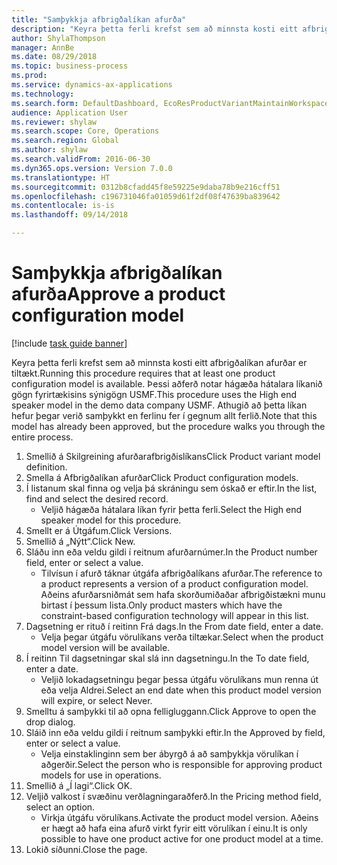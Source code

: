 ```yaml
--- 
title: "Samþykkja afbrigðalíkan afurða"
description: "Keyra þetta ferli krefst sem að minnsta kosti eitt afbrigðalíkan afurðar er tiltækt."
author: ShylaThompson
manager: AnnBe
ms.date: 08/29/2018
ms.topic: business-process
ms.prod: 
ms.service: dynamics-ax-applications
ms.technology: 
ms.search.form: DefaultDashboard, EcoResProductVariantMaintainWorkspace, PCProductConfigurationModelListPage, PCProductModelVersion, PCApproveProductModelVersion, HcmWorkerLookUp
audience: Application User
ms.reviewer: shylaw
ms.search.scope: Core, Operations
ms.search.region: Global
ms.author: shylaw
ms.search.validFrom: 2016-06-30
ms.dyn365.ops.version: Version 7.0.0
ms.translationtype: HT
ms.sourcegitcommit: 0312b8cfadd45f8e59225e9daba78b9e216cff51
ms.openlocfilehash: c196731046fa01059d61f2df08f47639ba839642
ms.contentlocale: is-is
ms.lasthandoff: 09/14/2018

---
```

# <a name="approve-a-product-configuration-model"></a><span data-ttu-id="d89d9-103">Samþykkja afbrigðalíkan afurða</span><span class="sxs-lookup"><span data-stu-id="d89d9-103">Approve a product configuration model</span></span>

[!include [task guide banner](../../includes/task-guide-banner.md)]

<span data-ttu-id="d89d9-104">Keyra þetta ferli krefst sem að minnsta kosti eitt afbrigðalíkan afurðar er tiltækt.</span><span class="sxs-lookup"><span data-stu-id="d89d9-104">Running this procedure requires that at least one product configuration model is available.</span></span> <span data-ttu-id="d89d9-105">Þessi aðferð notar hágæða hátalara líkanið gögn fyrirtækisins sýnigögn USMF.</span><span class="sxs-lookup"><span data-stu-id="d89d9-105">This procedure uses the High end speaker model in the demo data company USMF.</span></span> <span data-ttu-id="d89d9-106">Athugið að þetta líkan hefur þegar verið samþykkt en ferlinu fer í gegnum allt ferlið.</span><span class="sxs-lookup"><span data-stu-id="d89d9-106">Note that this model has already been approved, but the procedure walks you through the entire process.</span></span>

1. <span data-ttu-id="d89d9-107">Smellið á Skilgreining afurðarafbrigðislíkans</span><span class="sxs-lookup"><span data-stu-id="d89d9-107">Click Product variant model definition.</span></span>
2. <span data-ttu-id="d89d9-108">Smella á Afbrigðalíkan afurðar</span><span class="sxs-lookup"><span data-stu-id="d89d9-108">Click Product configuration models.</span></span>
3. <span data-ttu-id="d89d9-109">Í listanum skal finna og velja þá skráningu sem óskað er eftir.</span><span class="sxs-lookup"><span data-stu-id="d89d9-109">In the list, find and select the desired record.</span></span>
    * <span data-ttu-id="d89d9-110">Veljið hágæða hátalara líkan fyrir þetta ferli.</span><span class="sxs-lookup"><span data-stu-id="d89d9-110">Select the High end speaker model for this procedure.</span></span>  
4. <span data-ttu-id="d89d9-111">Smellt er á Útgáfum.</span><span class="sxs-lookup"><span data-stu-id="d89d9-111">Click Versions.</span></span>
5. <span data-ttu-id="d89d9-112">Smellið á „Nýtt“.</span><span class="sxs-lookup"><span data-stu-id="d89d9-112">Click New.</span></span>
6. <span data-ttu-id="d89d9-113">Sláðu inn eða veldu gildi í reitnum afurðarnúmer.</span><span class="sxs-lookup"><span data-stu-id="d89d9-113">In the Product number field, enter or select a value.</span></span>
    * <span data-ttu-id="d89d9-114">Tilvísun í afurð táknar útgáfa afbrigðalíkans afurðar.</span><span class="sxs-lookup"><span data-stu-id="d89d9-114">The reference to a product represents a version of a product configuration model.</span></span> <span data-ttu-id="d89d9-115">Aðeins afurðarsniðmát sem hafa skorðumiðaðar afbrigðistækni munu birtast í þessum lista.</span><span class="sxs-lookup"><span data-stu-id="d89d9-115">Only product masters which have the constraint-based configuration technology will appear in this list.</span></span>  
7. <span data-ttu-id="d89d9-116">Dagsetning er rituð í reitinn Frá dags.</span><span class="sxs-lookup"><span data-stu-id="d89d9-116">In the From date field, enter a date.</span></span>
    * <span data-ttu-id="d89d9-117">Velja þegar útgáfu vörulíkans verða tiltækar.</span><span class="sxs-lookup"><span data-stu-id="d89d9-117">Select when the product model version will be available.</span></span>  
8. <span data-ttu-id="d89d9-118">Í reitinn Til dagsetningar skal slá inn dagsetningu.</span><span class="sxs-lookup"><span data-stu-id="d89d9-118">In the To date field, enter a date.</span></span>
    * <span data-ttu-id="d89d9-119">Veljið lokadagsetningu þegar þessa útgáfu vörulíkans mun renna út eða velja Aldrei.</span><span class="sxs-lookup"><span data-stu-id="d89d9-119">Select an end date when this product model version will expire, or select Never.</span></span>  
9. <span data-ttu-id="d89d9-120">Smelltu á samþykki til að opna felligluggann.</span><span class="sxs-lookup"><span data-stu-id="d89d9-120">Click Approve to open the drop dialog.</span></span>
10. <span data-ttu-id="d89d9-121">Sláið inn eða veldu gildi í reitnum samþykki eftir.</span><span class="sxs-lookup"><span data-stu-id="d89d9-121">In the Approved by field, enter or select a value.</span></span>
    * <span data-ttu-id="d89d9-122">Velja einstaklinginn sem ber ábyrgð á að samþykkja vörulíkan í aðgerðir.</span><span class="sxs-lookup"><span data-stu-id="d89d9-122">Select the person who is responsible for approving product models for use in operations.</span></span>  
11. <span data-ttu-id="d89d9-123">Smellið á „Í lagi“.</span><span class="sxs-lookup"><span data-stu-id="d89d9-123">Click OK.</span></span>
12. <span data-ttu-id="d89d9-124">Veljið valkost í svæðinu verðlagningaraðferð.</span><span class="sxs-lookup"><span data-stu-id="d89d9-124">In the Pricing method field, select an option.</span></span>
    * <span data-ttu-id="d89d9-125">Virkja útgáfu vörulíkans.</span><span class="sxs-lookup"><span data-stu-id="d89d9-125">Activate the product model version.</span></span> <span data-ttu-id="d89d9-126">Aðeins er hægt að hafa eina afurð virkt fyrir eitt vörulíkan í einu.</span><span class="sxs-lookup"><span data-stu-id="d89d9-126">It is only possible to have one product active for one product model at a time.</span></span>  
13. <span data-ttu-id="d89d9-127">Lokið síðunni.</span><span class="sxs-lookup"><span data-stu-id="d89d9-127">Close the page.</span></span>


